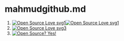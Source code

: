# mahmudgithub.md
1.	[![Open Source Love svg1](https://badges.frapsoft.com/os/v1/open-source.svg?v=103)](https://github.com/ellerbrock/open-source-badges/)[![Open Source Love svg1](https://badges.frapsoft.com/os/v1/open-source.svg?v=103)](https://github.com/ellerbrock/open-source-badges/)
2.	[![Open Source Love svg3](https://badges.frapsoft.com/os/v3/open-source.svg?v=103)](https://github.com/ellerbrock/open-source-badges/)
3.	[![Open Source? Yes!](https://badgen.net/badge/Open%20Source%20%3F/Yes%21/blue?icon=github)](https://github.com/Naereen/badges/)

